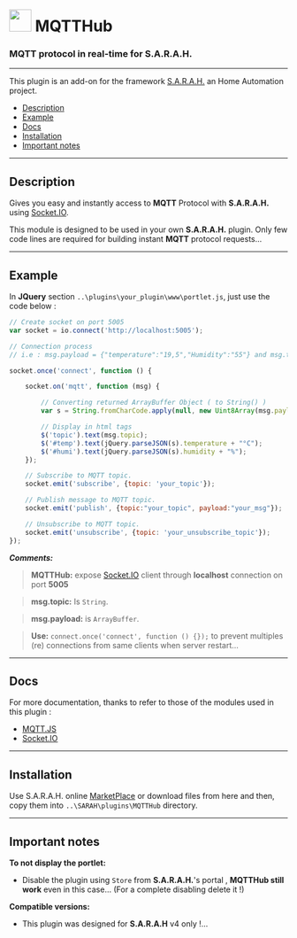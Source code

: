 # <img src="../master/www/images/mqtthub.png" width="40px" height="40px"/> MQTTHub

### MQTT protocol in real-time for S.A.R.A.H.

***

This plugin is an add-on for the framework [S.A.R.A.H.](http://encausse.net/s-a-r-a-h) an Home Automation project.
* [Description](#description)
* [Example](#example)
* [Docs](#docs)
* [Installation](#install)
* [Important notes](#important)

***
<a name="description"></a>
## Description

Gives you easy and instantly access to **MQTT** Protocol with **S.A.R.A.H.** using [Socket.IO](http://socket.io).

This module is designed to be used in your own **S.A.R.A.H.** plugin. Only few code lines are required for building instant **MQTT** protocol requests...

***
<a name="example"></a>
## Example

In **JQuery** section `..\plugins\your_plugin\www\portlet.js`, just use the code below :

```js
// Create socket on port 5005
var socket = io.connect('http://localhost:5005');

// Connection process
// i.e : msg.payload = {"temperature":"19,5","Humidity":"55"} and msg.topic = {"subscribed_topic"}

socket.once('connect', function () {

    socket.on('mqtt', function (msg) {

    	// Converting returned ArrayBuffer Object ( to String() )
        var s = String.fromCharCode.apply(null, new Uint8Array(msg.payload));

        // Display in html tags
        $('topic').text(msg.topic);
        $('#temp').text(jQuery.parseJSON(s).temperature + "°C");
        $('#humi').text(jQuery.parseJSON(s).humidity + "%");
    });

	// Subscribe to MQTT topic.
    socket.emit('subscribe', {topic: 'your_topic'});

	// Publish message to MQTT topic.
	socket.emit('publish', {topic:"your_topic", payload:"your_msg"});

	// Unsubscribe to MQTT topic.
	socket.emit('unsubscribe', {topic: 'your_unsubscribe_topic'});
});
```

***Comments:***

> **MQTTHub:** expose [Socket.IO](http://socket.io/) client through **localhost** connection on port **5005**

> **msg.topic:** Is `String`.

> **msg.payload:** is `ArrayBuffer`.

> **Use:**  `connect.once('connect', function () {});` to prevent multiples (re) connections from same clients when server restart... 

***

<a name="Docs"></a>
## Docs

For more documentation, thanks to refer to those of the modules used in this plugin :

- [MQTT.JS](https://github.com/mqttjs/MQTT.js)
- [Socket.IO](http://socket.io/)

***

<a name="install"></a>
## Installation

Use S.A.R.A.H. online [MarketPlace](http://52.30.118.12:8080/home) or download files from here and then, copy them into `..\SARAH\plugins\MQTTHub` directory.

***

<a name="important"></a>
## Important notes

**To not display the portlet:**

- Disable the plugin using `Store` from **S.A.R.A.H.**'s portal , **MQTTHub still work** even in this case... (For a complete disabling delete it !)

**Compatible versions:** 

- This plugin was designed for **S.A.R.A.H** v4 only !...

